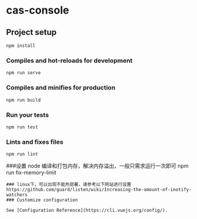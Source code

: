 # cas-console

## Project setup

```
npm install
```

### Compiles and hot-reloads for development

```
npm run serve
```

### Compiles and minifies for production

```
npm run build
```

### Run your tests

```
npm run test
```

### Lints and fixes files

```
npm run lint
```

###设置 node 编译和打包内存，解决内存溢出，一般只需求运行一次即可
npm run fix-memory-limit

```
### linux下，可以出现不能热部署，请参考以下网站进行设置
https://github.com/guard/listen/wiki/Increasing-the-amount-of-inotify-watchers
### Customize configuration

See [Configuration Reference](https://cli.vuejs.org/config/).
```
